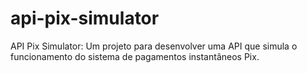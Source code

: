 # api-pix-simulator
API Pix Simulator: Um projeto para desenvolver uma API que simula o funcionamento do sistema de pagamentos instantâneos Pix.
